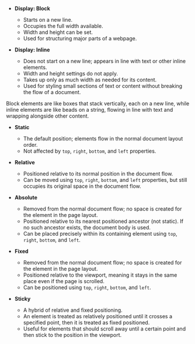 

- **Display: Block**
  - Starts on a new line.
  - Occupies the full width available.
  - Width and height can be set.
  - Used for structuring major parts of a webpage.

- **Display: Inline**
  - Does not start on a new line; appears in line with text or other inline elements.
  - Width and height settings do not apply.
  - Takes up only as much width as needed for its content.
  - Used for styling small sections of text or content without breaking the flow of a document.

Block elements are like boxes that stack vertically, each on a new line, while inline elements are like beads on a string, flowing in line with text and wrapping alongside other content.



- **Static**
  - The default position; elements flow in the normal document layout order.
  - Not affected by `top`, `right`, `bottom`, and `left` properties.

- **Relative**
  - Positioned relative to its normal position in the document flow.
  - Can be moved using `top`, `right`, `bottom`, and `left` properties, but still occupies its original space in the document flow.

- **Absolute**
  - Removed from the normal document flow; no space is created for the element in the page layout.
  - Positioned relative to its nearest positioned ancestor (not static). If no such ancestor exists, the document body is used.
  - Can be placed precisely within its containing element using `top`, `right`, `bottom`, and `left`.

- **Fixed**
  - Removed from the normal document flow; no space is created for the element in the page layout.
  - Positioned relative to the viewport, meaning it stays in the same place even if the page is scrolled.
  - Can be positioned using `top`, `right`, `bottom`, and `left`.

- **Sticky**
  - A hybrid of relative and fixed positioning.
  - An element is treated as relatively positioned until it crosses a specified point, then it is treated as fixed positioned.
  - Useful for elements that should scroll away until a certain point and then stick to the position in the viewport.